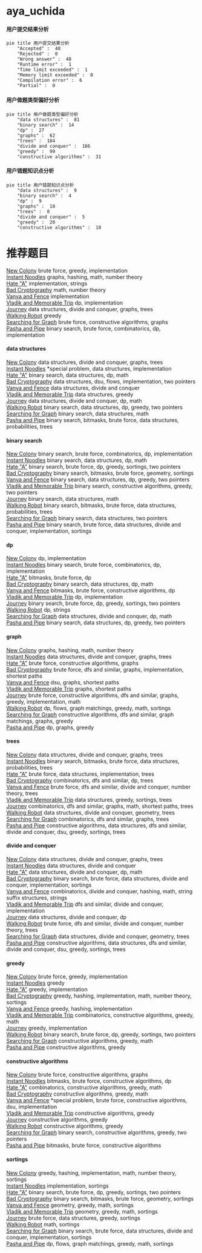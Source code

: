 # aya_uchida
<!-- tabs:start -->
#### **用户提交结果分析**

```mermaid
pie title 用户提交结果分析
    "Accepted" :  40
    "Rejected" :  0
    "Wrong answer" :  48
    "Runtime error" :  1
    "Time limit exceeded" :  1
    "Memory limit exceeded" :  0
    "Compilation error" :  6
    "Partial" :  0
```
#### **用户做题类型偏好分析**

```mermaid
pie title 用户做题类型偏好分析
    "data structures" :  81
    "binary search" :  14
    "dp" :  27
    "graphs" :  62
    "trees" :  184
    "divide and conquer" :  186
    "greedy" :  99
    "constructive algorithms" :  31
```
#### **用户错题知识点分析**

```mermaid
pie title 用户错题知识点分析
    "data structures" :  9
    "binary search" :  4
    "dp" :  9
    "graphs" :  10
    "trees" :  0
    "divide and conquer" :  5
    "greedy" :  20
    "constructive algorithms" :  10
```
<!-- tabs:end -->
# 推荐题目
[New Colony](http://codeforces.com/problemset/problem/1481/B)		brute force,
                        greedy,
                        implementation		  
[Instant Noodles](http://codeforces.com/problemset/problem/1322/C)		graphs,
                        hashing,
                        math,
                        number theory		  
[Hate "A"](http://codeforces.com/problemset/problem/1146/B)		implementation,
                        strings		  
[Bad Cryptography](http://codeforces.com/problemset/problem/1310/F)		math,
                        number theory		  
[Vanya and Fence](http://codeforces.com/problemset/problem/677/A)		implementation		  
[Vladik and Memorable Trip](http://codeforces.com/problemset/problem/811/C)		dp,
                        implementation		  
[Journey](http://codeforces.com/problemset/problem/1336/F)		data structures,
                        divide and conquer,
                        graphs,
                        trees		  
[Walking Robot](http://codeforces.com/problemset/problem/1154/D)		greedy		  
[Searching for Graph](http://codeforces.com/problemset/problem/402/C)		brute force,
                        constructive algorithms,
                        graphs		  
[Pasha and Pipe](http://codeforces.com/problemset/problem/518/F)		binary search,
                        brute force,
                        combinatorics,
                        dp,
                        implementation		  
<!-- tabs:start -->
#### **data structures**
[New Colony](http://codeforces.com/problemset/problem/1336/F)		data structures,
                        divide and conquer,
                        graphs,
                        trees		  
[Instant Noodles](http://codeforces.com/problemset/problem/158/C)		*special problem,
                        data structures,
                        implementation		  
[Hate "A"](http://codeforces.com/problemset/problem/573/B)		binary search,
                        data structures,
                        dp,
                        math		  
[Bad Cryptography](http://codeforces.com/problemset/problem/899/E)		data structures,
                        dsu,
                        flows,
                        implementation,
                        two pointers		  
[Vanya and Fence](http://codeforces.com/problemset/problem/549/F)		data structures,
                        divide and conquer		  
[Vladik and Memorable Trip](https://codeforces.com/contest/1262/problem/D2)		data structures,
                        greedy		  
[Journey](http://codeforces.com/problemset/problem/1041/F)		data structures,
                        divide and conquer,
                        dp,
                        math		  
[Walking Robot](http://codeforces.com/problemset/problem/1492/C)		binary search,
                        data structures,
                        dp,
                        greedy,
                        two pointers		  
[Searching for Graph](http://codeforces.com/problemset/problem/1490/G)		binary search,
                        data structures,
                        math		  
[Pasha and Pipe](http://codeforces.com/problemset/problem/1479/D)		binary search,
                        bitmasks,
                        brute force,
                        data structures,
                        probabilities,
                        trees		  
#### **binary search**
[New Colony](http://codeforces.com/problemset/problem/518/F)		binary search,
                        brute force,
                        combinatorics,
                        dp,
                        implementation		  
[Instant Noodles](http://codeforces.com/problemset/problem/573/B)		binary search,
                        data structures,
                        dp,
                        math		  
[Hate "A"](https://codeforces.com/contest/614/problem/D)		binary search,
                        brute force,
                        dp,
                        greedy,
                        sortings,
                        two pointers		  
[Bad Cryptography](http://codeforces.com/problemset/problem/333/E)		binary search,
                        bitmasks,
                        brute force,
                        geometry,
                        sortings		  
[Vanya and Fence](http://codeforces.com/problemset/problem/1492/C)		binary search,
                        data structures,
                        dp,
                        greedy,
                        two pointers		  
[Vladik and Memorable Trip](http://codeforces.com/problemset/problem/1463/D)		binary search,
                        constructive algorithms,
                        greedy,
                        two pointers		  
[Journey](http://codeforces.com/problemset/problem/1490/G)		binary search,
                        data structures,
                        math		  
[Walking Robot](http://codeforces.com/problemset/problem/1479/D)		binary search,
                        bitmasks,
                        brute force,
                        data structures,
                        probabilities,
                        trees		  
[Searching for Graph](http://codeforces.com/problemset/problem/1436/E)		binary search,
                        data structures,
                        two pointers		  
[Pasha and Pipe](http://codeforces.com/problemset/problem/1461/D)		binary search,
                        brute force,
                        data structures,
                        divide and conquer,
                        implementation,
                        sortings		  
#### **dp**
[New Colony](http://codeforces.com/problemset/problem/811/C)		dp,
                        implementation		  
[Instant Noodles](http://codeforces.com/problemset/problem/518/F)		binary search,
                        brute force,
                        combinatorics,
                        dp,
                        implementation		  
[Hate "A"](http://codeforces.com/problemset/problem/744/C)		bitmasks,
                        brute force,
                        dp		  
[Bad Cryptography](http://codeforces.com/problemset/problem/573/B)		binary search,
                        data structures,
                        dp,
                        math		  
[Vanya and Fence](http://codeforces.com/problemset/problem/1151/B)		bitmasks,
                        brute force,
                        constructive algorithms,
                        dp		  
[Vladik and Memorable Trip](https://codeforces.com/contest/1113/problem/C)		dp,
                        implementation		  
[Journey](https://codeforces.com/contest/614/problem/D)		binary search,
                        brute force,
                        dp,
                        greedy,
                        sortings,
                        two pointers		  
[Walking Robot](http://codeforces.com/problemset/problem/1015/F)		dp,
                        strings		  
[Searching for Graph](http://codeforces.com/problemset/problem/1041/F)		data structures,
                        divide and conquer,
                        dp,
                        math		  
[Pasha and Pipe](http://codeforces.com/problemset/problem/1492/C)		binary search,
                        data structures,
                        dp,
                        greedy,
                        two pointers		  
#### **graph**
[New Colony](http://codeforces.com/problemset/problem/1322/C)		graphs,
                        hashing,
                        math,
                        number theory		  
[Instant Noodles](http://codeforces.com/problemset/problem/1336/F)		data structures,
                        divide and conquer,
                        graphs,
                        trees		  
[Hate "A"](http://codeforces.com/problemset/problem/402/C)		brute force,
                        constructive algorithms,
                        graphs		  
[Bad Cryptography](http://codeforces.com/problemset/problem/254/D)		brute force,
                        dfs and similar,
                        graphs,
                        implementation,
                        shortest paths		  
[Vanya and Fence](http://codeforces.com/problemset/problem/196/E)		dsu,
                        graphs,
                        shortest paths		  
[Vladik and Memorable Trip](http://codeforces.com/problemset/problem/542/E)		graphs,
                        shortest paths		  
[Journey](http://codeforces.com/problemset/problem/1487/C)		brute force,
                        constructive algorithms,
                        dfs and similar,
                        graphs,
                        greedy,
                        implementation,
                        math		  
[Walking Robot](http://codeforces.com/problemset/problem/1437/C)		dp,
                        flows,
                        graph matchings,
                        greedy,
                        math,
                        sortings		  
[Searching for Graph](http://codeforces.com/problemset/problem/1470/D)		constructive algorithms,
                        dfs and similar,
                        graph matchings,
                        graphs,
                        greedy		  
[Pasha and Pipe](http://codeforces.com/problemset/problem/1476/C)		dp,
                        graphs,
                        greedy		  
#### **trees**
[New Colony](http://codeforces.com/problemset/problem/1336/F)		data structures,
                        divide and conquer,
                        graphs,
                        trees		  
[Instant Noodles](http://codeforces.com/problemset/problem/1479/D)		binary search,
                        bitmasks,
                        brute force,
                        data structures,
                        probabilities,
                        trees		  
[Hate "A"](http://codeforces.com/problemset/problem/1511/C)		brute force,
                        data structures,
                        implementation,
                        trees		  
[Bad Cryptography](http://codeforces.com/problemset/problem/1499/F)		combinatorics,
                        dfs and similar,
                        dp,
                        trees		  
[Vanya and Fence](http://codeforces.com/problemset/problem/1491/E)		brute force,
                        dfs and similar,
                        divide and conquer,
                        number theory,
                        trees		  
[Vladik and Memorable Trip](http://codeforces.com/problemset/problem/1466/D)		data structures,
                        greedy,
                        sortings,
                        trees		  
[Journey](http://codeforces.com/problemset/problem/1495/D)		combinatorics,
                        dfs and similar,
                        graphs,
                        math,
                        shortest paths,
                        trees		  
[Walking Robot](http://codeforces.com/problemset/problem/1303/G)		data structures,
                        divide and conquer,
                        geometry,
                        trees		  
[Searching for Graph](http://codeforces.com/problemset/problem/1454/E)		combinatorics,
                        dfs and similar,
                        graphs,
                        trees		  
[Pasha and Pipe](http://codeforces.com/problemset/problem/1494/D)		constructive algorithms,
                        data structures,
                        dfs and similar,
                        divide and conquer,
                        dsu,
                        greedy,
                        sortings,
                        trees		  
#### **divide and conquer**
[New Colony](http://codeforces.com/problemset/problem/1336/F)		data structures,
                        divide and conquer,
                        graphs,
                        trees		  
[Instant Noodles](http://codeforces.com/problemset/problem/549/F)		data structures,
                        divide and conquer		  
[Hate "A"](http://codeforces.com/problemset/problem/1041/F)		data structures,
                        divide and conquer,
                        dp,
                        math		  
[Bad Cryptography](http://codeforces.com/problemset/problem/1461/D)		binary search,
                        brute force,
                        data structures,
                        divide and conquer,
                        implementation,
                        sortings		  
[Vanya and Fence](http://codeforces.com/problemset/problem/1466/G)		combinatorics,
                        divide and conquer,
                        hashing,
                        math,
                        string suffix structures,
                        strings		  
[Vladik and Memorable Trip](http://codeforces.com/problemset/problem/1490/D)		dfs and similar,
                        divide and conquer,
                        implementation		  
[Journey](https://codeforces.com/contest/1483/problem/C)		data structures,
                        divide and conquer,
                        dp		  
[Walking Robot](http://codeforces.com/problemset/problem/1491/E)		brute force,
                        dfs and similar,
                        divide and conquer,
                        number theory,
                        trees		  
[Searching for Graph](http://codeforces.com/problemset/problem/1303/G)		data structures,
                        divide and conquer,
                        geometry,
                        trees		  
[Pasha and Pipe](http://codeforces.com/problemset/problem/1494/D)		constructive algorithms,
                        data structures,
                        dfs and similar,
                        divide and conquer,
                        dsu,
                        greedy,
                        sortings,
                        trees		  
#### **greedy**
[New Colony](http://codeforces.com/problemset/problem/1481/B)		brute force,
                        greedy,
                        implementation		  
[Instant Noodles](http://codeforces.com/problemset/problem/1154/D)		greedy		  
[Hate "A"](http://codeforces.com/problemset/problem/1101/B)		greedy,
                        implementation		  
[Bad Cryptography](http://codeforces.com/problemset/problem/724/C)		greedy,
                        hashing,
                        implementation,
                        math,
                        number theory,
                        sortings		  
[Vanya and Fence](http://codeforces.com/problemset/problem/486/B)		greedy,
                        hashing,
                        implementation		  
[Vladik and Memorable Trip](http://codeforces.com/problemset/problem/478/B)		combinatorics,
                        constructive algorithms,
                        greedy,
                        math		  
[Journey](http://codeforces.com/problemset/problem/730/E)		greedy,
                        implementation		  
[Walking Robot](https://codeforces.com/contest/614/problem/D)		binary search,
                        brute force,
                        dp,
                        greedy,
                        sortings,
                        two pointers		  
[Searching for Graph](http://codeforces.com/problemset/problem/1367/C)		constructive algorithms,
                        greedy,
                        math		  
[Pasha and Pipe](http://codeforces.com/problemset/problem/341/E)		constructive algorithms,
                        greedy		  
#### **constructive algorithms**
[New Colony](http://codeforces.com/problemset/problem/402/C)		brute force,
                        constructive algorithms,
                        graphs		  
[Instant Noodles](http://codeforces.com/problemset/problem/1151/B)		bitmasks,
                        brute force,
                        constructive algorithms,
                        dp		  
[Hate "A"](http://codeforces.com/problemset/problem/478/B)		combinatorics,
                        constructive algorithms,
                        greedy,
                        math		  
[Bad Cryptography](http://codeforces.com/problemset/problem/1367/C)		constructive algorithms,
                        greedy,
                        math		  
[Vanya and Fence](http://codeforces.com/problemset/problem/409/H)		*special problem,
                        brute force,
                        constructive algorithms,
                        dsu,
                        implementation		  
[Vladik and Memorable Trip](http://codeforces.com/problemset/problem/341/E)		constructive algorithms,
                        greedy		  
[Journey](https://codeforces.com/contest/790/problem/A)		constructive algorithms,
                        greedy		  
[Walking Robot](http://codeforces.com/problemset/problem/1493/A)		constructive algorithms,
                        greedy		  
[Searching for Graph](http://codeforces.com/problemset/problem/1463/D)		binary search,
                        constructive algorithms,
                        greedy,
                        two pointers		  
[Pasha and Pipe](https://codeforces.com/contest/1456/problem/B)		bitmasks,
                        brute force,
                        constructive algorithms		  
#### **sortings**
[New Colony](http://codeforces.com/problemset/problem/724/C)		greedy,
                        hashing,
                        implementation,
                        math,
                        number theory,
                        sortings		  
[Instant Noodles](http://codeforces.com/problemset/problem/807/A)		implementation,
                        sortings		  
[Hate "A"](https://codeforces.com/contest/614/problem/D)		binary search,
                        brute force,
                        dp,
                        greedy,
                        sortings,
                        two pointers		  
[Bad Cryptography](http://codeforces.com/problemset/problem/333/E)		binary search,
                        bitmasks,
                        brute force,
                        geometry,
                        sortings		  
[Vanya and Fence](https://codeforces.com/contest/1496/problem/C)		geometry,
                        greedy,
                        math,
                        sortings		  
[Vladik and Memorable Trip](http://codeforces.com/problemset/problem/1495/A)		geometry,
                        greedy,
                        math,
                        sortings		  
[Journey](http://codeforces.com/problemset/problem/1497/A)		brute force,
                        data structures,
                        greedy,
                        sortings		  
[Walking Robot](http://codeforces.com/problemset/problem/1427/A)		math,
                        sortings		  
[Searching for Graph](http://codeforces.com/problemset/problem/1461/D)		binary search,
                        brute force,
                        data structures,
                        divide and conquer,
                        implementation,
                        sortings		  
[Pasha and Pipe](http://codeforces.com/problemset/problem/1437/C)		dp,
                        flows,
                        graph matchings,
                        greedy,
                        math,
                        sortings		  
<!-- tabs:end -->

